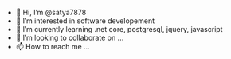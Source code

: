 - 👋 Hi, I’m @satya7878
- 👀 I’m interested in software developement 
- 🌱 I’m currently learning .net core, postgresql, jquery, javascript
- 💞️ I’m looking to collaborate on ...
- 📫 How to reach me ...

<!---
satya7878/satya7878 is a ✨ special ✨ repository because its `README.md` (this file) appears on your GitHub profile.
You can click the Preview link to take a look at your changes.
--->
